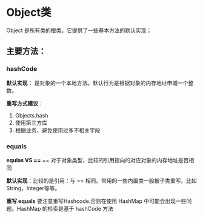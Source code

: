 # Object类

Object 是所有类的根类。它提供了一些基本方法的默认实现；

## 主要方法：

### hashCode

**默认实现**： 是对象的一个本地方法。默认行为是根据对象的内存地址申城一个整数。

**重写方式建议**：

1. Objects.hash
2. 使用第三方库
3. 根据业务，避免使用过多不相关字段

### equals

**equlas VS ==**
== 对于对象类型，比较的引用指向的对应对象的内存地址是否相同

**默认实现**：比较的是引用：与 == 相同。常用的一些内置类一般被子类重写。比如 String，Integer等等。

**重写 equals**
要注意重写Hashcode.否则在使用 HashMap 中可能会出现一些问题。HashMap 的检索是基于 hashCode 方法





